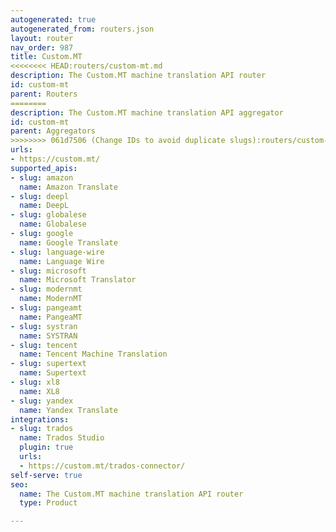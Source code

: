 ```yaml
---
autogenerated: true
autogenerated_from: routers.json
layout: router
nav_order: 987
title: Custom.MT
<<<<<<<< HEAD:routers/custom-mt.md
description: The Custom.MT machine translation API router
id: custom-mt
parent: Routers
========
description: The Custom.MT machine translation API aggregator
id: custom-mt
parent: Aggregators
>>>>>>>> 061d7506 (Change IDs to avoid duplicate slugs):routers/custom-mt-router.md
urls:
- https://custom.mt/
supported_apis:
- slug: amazon
  name: Amazon Translate
- slug: deepl
  name: DeepL
- slug: globalese
  name: Globalese
- slug: google
  name: Google Translate
- slug: language-wire
  name: Language Wire
- slug: microsoft
  name: Microsoft Translator
- slug: modernmt
  name: ModernMT
- slug: pangeamt
  name: PangeaMT
- slug: systran
  name: SYSTRAN
- slug: tencent
  name: Tencent Machine Translation
- slug: supertext
  name: Supertext
- slug: xl8
  name: XL8
- slug: yandex
  name: Yandex Translate
integrations:
- slug: trados
  name: Trados Studio
  plugin: true
  urls:
  - https://custom.mt/trados-connector/
self-serve: true
seo:
  name: The Custom.MT machine translation API router
  type: Product

---
```


